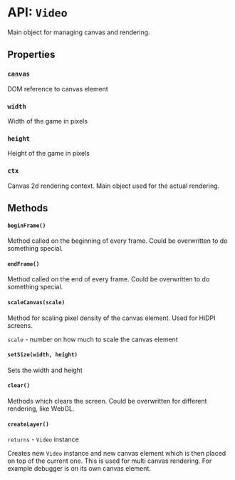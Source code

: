 # API: `Video`

Main object for managing canvas and rendering.

Properties
----------

### `canvas`

DOM reference to canvas element

### `width`

Width of the game in pixels

### `height`

Height of the game in pixels

### `ctx`

Canvas 2d rendering context. Main object used for the actual rendering.

Methods
-------

#### `beginFrame()`

Method called on the beginning of every frame. Could be overwritten to do something special.

#### `endFrame()`

Method called on the end of every frame. Could be overwritten to do something special.

#### `scaleCanvas(scale)`

Method for scaling pixel density of the canvas element. Used for HiDPI screens.

`scale` - number on how much to scale the canvas element

#### `setSize(width, height)`

Sets the width and height

#### `clear()`

Methods which clears the screen. Could be overwritten for different rendering, like WebGL.

#### `createLayer()`

`returns` - `Video` instance

Creates new `Video` instance and new canvas element which is then placed on top
of the current one. This is used for multi canvas rendering. For example
debugger is on its own canvas element.
